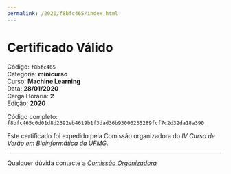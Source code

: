 ```yaml
---
permalink: /2020/f8bfc465/index.html
---
```


# Certificado Válido

Código: `f8bfc465`<br>
Categoria: **minicurso**<br>
Curso: **Machine Learning**<br>
Data: **28/01/2020**<br>
Carga Horária: **2**<br>
Edição: **2020**<br>


Código completo: `f8bfc465c0d01d8d2392eb4619b1f3dad36b93006235289fcf7c2d32da18a390`


Este certificado foi expedido pela Comissão organizadora do *IV Curso de Verão em Bioinformática da UFMG*.

----

Qualquer dúvida contacte a [_Comissão Organizadora_](<mailto:cursobioinfoufmg@gmail.com$subject=[Certificados]>)

